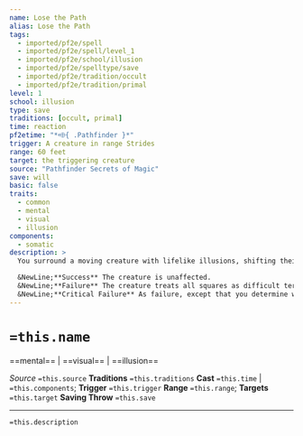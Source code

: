 ```yaml
---
name: Lose the Path
alias: Lose the Path
tags:
  - imported/pf2e/spell
  - imported/pf2e/spell/level_1
  - imported/pf2e/school/illusion
  - imported/pf2e/spelltype/save
  - imported/pf2e/tradition/occult
  - imported/pf2e/tradition/primal
level: 1
school: illusion
type: save
traditions: [occult, primal]
time: reaction
pf2etime: "*⬲{ .Pathfinder }*"
trigger: A creature in range Strides
range: 60 feet
target: the triggering creature
source: "Pathfinder Secrets of Magic"
save: will
basic: false
traits:
  - common
  - mental
  - visual
  - illusion
components:
  - somatic
description: >
  You surround a moving creature with lifelike illusions, shifting their perception of the terrain to subtly lead them off course. The target must attempt a Will save. Regardless of the result, the creature is immune to lose the path for 1 hour.

  &NewLine;**Success** The creature is unaffected.
  &NewLine;**Failure** The creature treats all squares as difficult terrain for its Stride.
  &NewLine;**Critical Failure** As failure, except that you determine where the target moves during the Stride, though you can't move it into hazardous terrain or to a place it can't stand.
---
```

# `=this.name`
==mental== | ==visual== | ==illusion==

*Source* `=this.source`
**Traditions** `=this.traditions`
**Cast** `=this.time` | `=this.components`; **Trigger** `=this.trigger`
**Range** `=this.range`; **Targets** `=this.target`
**Saving Throw** `=this.save`

***
`=this.description`
